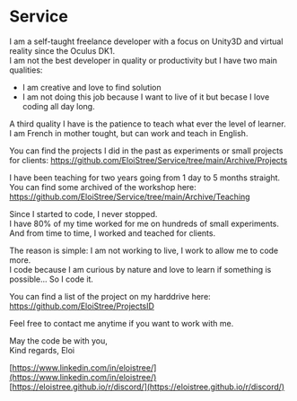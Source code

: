 # Service

I am a self-taught freelance developer with a focus on Unity3D and virtual reality since the Oculus DK1.  
I am not the best developer in quality or productivity but I have two main qualities:   
- I am creative and love to find solution  
- I am not doing this job because I want to live of it but becase I love coding all day long.  

A third quality I have is the patience to teach what ever the level of learner.  
I am French in mother tought, but can work and teach in English.


You can find the projects I did in the past as experiments or small projects for clients:
https://github.com/EloiStree/Service/tree/main/Archive/Projects

I have been teaching for two years going from 1 day to 5 months straight.   
You can find some archived of the workshop here:    
https://github.com/EloiStree/Service/tree/main/Archive/Teaching  

Since I started to code, I never stopped.  
I have 80% of my time worked for me on hundreds of small experiments.  
And from time to time, I worked and teached for clients.  

The reason is simple: I am not working to live, I work to allow me to code more.    
I code because I am curious by nature and love to learn if something is possible... So I code it.  

You can find a list of the project on my harddrive here:   
https://github.com/EloiStree/ProjectsID      

  
Feel free to contact me anytime if you want to work with me.  
  
May the code be with you,  
Kind regards, 
Eloi  

[https://www.linkedin.com/in/eloistree/](https://www.linkedin.com/in/eloistree/)  
[https://eloistree.github.io/r/discord/](https://eloistree.github.io/r/discord/)  




